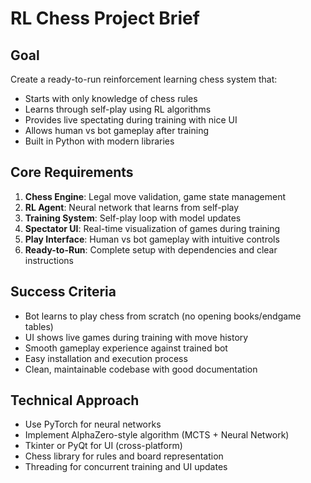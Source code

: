 # RL Chess Project Brief

## Goal
Create a ready-to-run reinforcement learning chess system that:
- Starts with only knowledge of chess rules
- Learns through self-play using RL algorithms
- Provides live spectating during training with nice UI
- Allows human vs bot gameplay after training
- Built in Python with modern libraries

## Core Requirements
1. **Chess Engine**: Legal move validation, game state management
2. **RL Agent**: Neural network that learns from self-play
3. **Training System**: Self-play loop with model updates
4. **Spectator UI**: Real-time visualization of games during training
5. **Play Interface**: Human vs bot gameplay with intuitive controls
6. **Ready-to-Run**: Complete setup with dependencies and clear instructions

## Success Criteria
- Bot learns to play chess from scratch (no opening books/endgame tables)
- UI shows live games during training with move history
- Smooth gameplay experience against trained bot
- Easy installation and execution process
- Clean, maintainable codebase with good documentation

## Technical Approach
- Use PyTorch for neural networks
- Implement AlphaZero-style algorithm (MCTS + Neural Network)
- Tkinter or PyQt for UI (cross-platform)
- Chess library for rules and board representation
- Threading for concurrent training and UI updates 